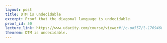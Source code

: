 ```yaml
---
layout: post
title: DTM is undecidable
excerpt: Proof that the diagonal language is undecidable.
proof_id: 50
lecture_link: https://www.udacity.com/course/viewer#!/c-ud557/l-1769468638/m-1727488942
theorem: DTM is undecidable.
---
```



